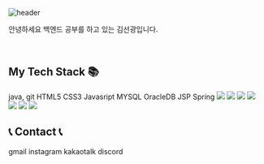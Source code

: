 ![header](https://capsule-render.vercel.app/api?type=Rect&color=auto&height=200&section=header&text=Welcome%20to%20Sun's%20GitHub!🖐️%20&fontSize=45)

<p>안녕하세요 백엔드 공부를 하고 있는 김선광입니다.</p><br>
<h2> My Tech Stack 📚</h2>
java, git HTML5 CSS3 Javasript MYSQL OracleDB JSP Spring
<img src="https://img.shields.io/badge/Java-007396?style=flat&logo=Java&logoColor=white"/></a> <img src="https://img.shields.io/badge/Java-007396?style=flat&logo=Java&logoColor=white"/></a>
<img src="https://img.shields.io/badge/Java-007396?style=flat&logo=Java&logoColor=white"/></a>
<img src="https://img.shields.io/badge/Java-007396?style=flat&logo=Java&logoColor=white"/></a>
<img src="https://img.shields.io/badge/Java-007396?style=flat&logo=Java&logoColor=white"/></a>
<img src="https://img.shields.io/badge/Java-007396?style=flat&logo=Java&logoColor=white"/></a>
<img src="https://img.shields.io/badge/Java-007396?style=flat&logo=Java&logoColor=white"/></a>


## 📞 Contact 📞
<div style="display:flex; flex-direction:row;">
gmail instagram kakaotalk discord


<!--
<a href="링크주소"><img src="https://img.shields.io/badge/로고이름-색상코드?style=flat&logo=로고이름&logoColor=white&link=링크주소"/></a>&nbsp
-->

<!--
My Tech Stack 📚
  <img src="https://img.shields.io/badge/로고이름-색상코드?style=flat&logo=로고이름&logoColor=white"/></a>&nbsp
-->
